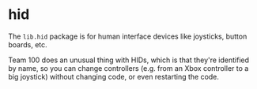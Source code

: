 # hid

The `lib.hid` package is for human interface devices like joysticks, button boards, etc.

Team 100 does an unusual thing with HIDs, which is that they're identified by name,
so you can change controllers (e.g. from an Xbox controller to a big joystick)
without changing code, or even restarting the code.